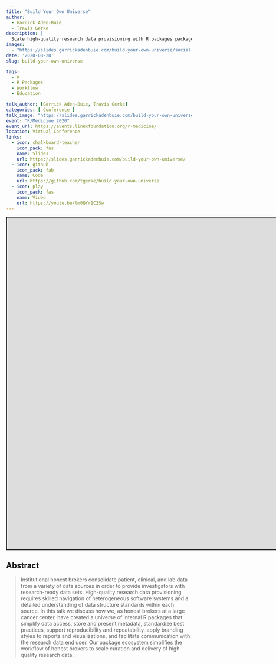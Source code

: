 ```yaml
---
title: "Build Your Own Universe"
author:
  - Garrick Aden-Buie
  - Travis Gerke
description: |
  Scale high-quality research data provisioning with R packages package.
images:
  - "https://slides.garrickadenbuie.com/build-your-own-universe/social-card.png"
date: '2020-08-28'
slug: build-your-own-universe

tags:
  - R
  - R Packages
  - Workflow
  - Education

talk_author: [Garrick Aden-Buie, Travis Gerke]
categories: [ Conference ]
talk_image: "https://slides.garrickadenbuie.com/build-your-own-universe/social-card.png"
event: "R/Medicine 2020"
event_url: https://events.linuxfoundation.org/r-medicine/
location: Virtual Conference
links:
  - icon: chalkboard-teacher
    icon_pack: fas
    name: Slides
    url: https://slides.garrickadenbuie.com/build-your-own-universe/
  - icon: github
    icon_pack: fab
    name: Code
    url: https://github.com/tgerke/build-your-own-universe
  - icon: play
    icon_pack: fas
    name: Video
    url: https://youtu.be/lm0QYr1C2Sw
---
```


<script src="/rmarkdown-libs/fitvids-2.1.1/fitvids.min.js"></script>
<div class="shareagain" style="min-width:300px;margin:1em auto;">
<iframe src="https://slides.garrickadenbuie.com/build-your-own-universe/" width="1600" height="900" style="border:2px solid currentColor;" loading="lazy" allowfullscreen></iframe>
<script>fitvids('.shareagain', {players: 'iframe'});</script>
</div>

## Abstract

> Institutional honest brokers consolidate patient, clinical, and lab data from
> a variety of data sources in order to provide investigators with
> research-ready data sets. High-quality research data provisioning requires
> skilled navigation of heterogeneous software systems and a detailed
> understanding of data structure standards within each source. In this talk we
> discuss how we, as honest brokers at a large cancer center, have created a
> universe of internal R packages that simplify data access, store and present
> metadata, standardize best practices, support reproducibility and
> repeatability, apply branding styles to reports and visualizations, and
> facilitate communication with the research data end user. Our package
> ecosystem simplifies the workflow of honest brokers to scale curation and
> delivery of high-quality research data.
